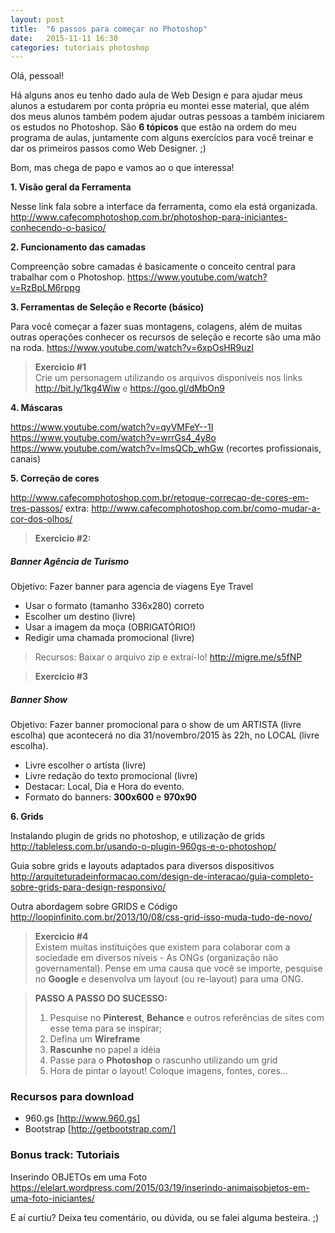 ```yaml
---
layout: post
title:  "6 passos para começar no Photoshop"
date:   2015-11-11 16:30
categories: tutoriais photoshop
---
```


Olá, pessoal!

Há alguns anos eu tenho dado aula de Web Design e para ajudar meus alunos a estudarem por conta própria eu montei esse material, que além dos meus alunos também podem ajudar outras pessoas a também iniciarem os estudos no Photoshop. São __6 tópicos__ que estão na ordem do meu programa de aulas, juntamente com alguns exercícios para você treinar e dar os primeiros passos como Web Designer. ;)

Bom, mas chega de papo e vamos ao o que interessa!

**1. Visão geral da Ferramenta**

Nesse link fala sobre a interface da ferramenta, como ela está organizada.
http://www.cafecomphotoshop.com.br/photoshop-para-iniciantes-conhecendo-o-basico/

**2. Funcionamento das camadas**

Compreenção sobre camadas é basicamente o conceito central para trabalhar com o Photoshop.
https://www.youtube.com/watch?v=RzBpLM6rppg

**3. Ferramentas de Seleção e Recorte (básico)**

Para você começar a fazer suas montagens, colagens, além de muitas outras operações conhecer os recursos de seleção e recorte são uma mão na roda.
https://www.youtube.com/watch?v=6xpOsHR9uzI

> **Exercicio #1**  
> Crie um personagem utilizando os arquivos disponíveis nos links http://bit.ly/1kg4Wiw e https://goo.gl/dMbOn9


**4. Máscaras**

https://www.youtube.com/watch?v=qyVMFeY--1I
https://www.youtube.com/watch?v=wrrGs4_4y8o
https://www.youtube.com/watch?v=lmsQCb_whGw (recortes profissionais, canais)


**5. Correção de cores**

http://www.cafecomphotoshop.com.br/retoque-correcao-de-cores-em-tres-passos/
extra: http://www.cafecomphotoshop.com.br/como-mudar-a-cor-dos-olhos/


> **Exercicio #2:**
  ##### Banner Agência de Turismo
  Objetivo: Fazer banner para agencia de viagens Eye Travel
  - Usar o formato (tamanho 336x280) correto
  - Escolher um destino (livre)
  - Usar a imagem da moça (OBRIGATÓRIO!)
  - Redigir uma chamada promocional (livre)

>  Recursos: Baixar o arquivo zip e extraí-lo! http://migre.me/s5fNP


> **Exercicio #3**
  ##### Banner Show
  Objetivo: Fazer banner promocional para o show de um ARTISTA (livre escolha) que acontecerá no dia 31/novembro/2015 às 22h, no LOCAL (livre escolha).
  - Livre escolher o artista (livre)
  - Livre redação do texto promocional (livre)
  - Destacar: Local, Dia e Hora do evento.
  - Formato do banners: __300x600__ e __970x90__


**6. Grids**

Instalando plugin de grids no photoshop, e utilização de grids
http://tableless.com.br/usando-o-plugin-960gs-e-o-photoshop/

Guia sobre grids e layouts adaptados para diversos dispositivos
http://arquiteturadeinformacao.com/design-de-interacao/guia-completo-sobre-grids-para-design-responsivo/

Outra abordagem sobre GRIDS e Código
http://loopinfinito.com.br/2013/10/08/css-grid-isso-muda-tudo-de-novo/

> **Exercicio #4**  
> Existem muitas instituições que existem para colaborar com a sociedade em diversos níveis - As ONGs (organização não governamental). Pense em uma causa que você se importe, pesquise no __Google__  e desenvolva um layout (ou re-layout) para uma ONG.

> __PASSO A PASSO DO SUCESSO:__
> 1. Pesquise no __Pinterest__, __Behance__ e outros referências de sites com esse tema para se inspirar;
> 2. Defina um __Wireframe__
> 3. __Rascunhe__ no papel a idéia
> 4. Passe para o __Photoshop__ o rascunho utilizando um grid
> 5. Hora de pintar o layout! Coloque imagens, fontes, cores...


### Recursos para download
 - 960.gs [http://www.960.gs]
 - Bootstrap [http://getbootstrap.com/]


### Bonus track: Tutoriais
Inserindo OBJETOs em uma Foto
https://elelart.wordpress.com/2015/03/19/inserindo-animaisobjetos-em-uma-foto-iniciantes/



E aí curtiu? Deixa teu comentário, ou dúvida, ou se falei alguma besteira. ;)

